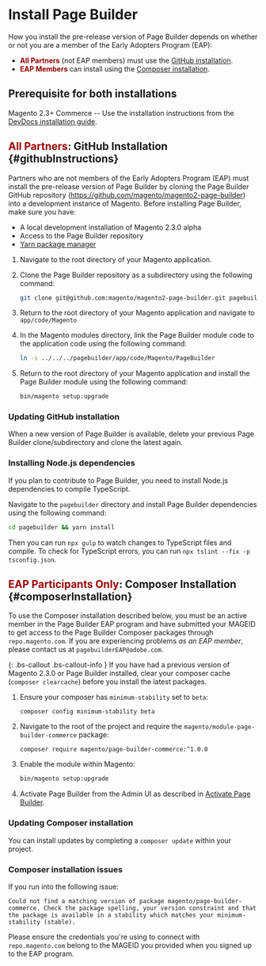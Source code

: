 # Install Page Builder

<style type="text/css" style="display: none">
strong {
    color: #990000;    
}
</style>


How you install the pre-release version of Page Builder depends on whether or not you are a member of the Early Adopters Program (EAP):
- **All Partners** (not EAP members) must use the [GitHub installation](#githubInstructions).
- **EAP Members** can install using the [Composer installation](#composerInstallation).

## Prerequisite for both installations

Magento 2.3+ Commerce -- Use the installation instructions from the [DevDocs installation guide](https://devdocs.magento.com/guides/v2.3/install-gde/bk-install-guide.html). 

## **All Partners**: GitHub Installation {#githubInstructions}

Partners who are not members of the Early Adopters Program (EAP) must install the pre-release version of Page Builder by cloning the Page Builder GitHub repository (https://github.com/magento/magento2-page-builder) into a development instance of Magento. 
Before installing Page Builder, make sure you have:

* A local development installation of Magento 2.3.0 alpha
* Access to the Page Builder repository
* [Yarn package manager](https://yarnpkg.com/en/)

1. Navigate to the root directory of your Magento application.

2. Clone the Page Builder repository as a subdirectory using the following command:
    ``` bash
    git clone git@github.com:magento/magento2-page-builder.git pagebuilder
    ```
    
3. Return to the root directory of your Magento application and navigate to `app/code/Magento`

4. In the Magento modules directory, link the Page Builder module code to the application code using the following command:
    ``` bash
    ln -s ../../../pagebuilder/app/code/Magento/PageBuilder
    ```
    
5. Return to the root directory of your Magento application and install the Page Builder module using the following command:
    ``` bash
    bin/magento setup:upgrade
    ```

### Updating GitHub installation

When a new version of Page Builder is available, delete your previous Page Builder clone/subdirectory and clone the latest again.

### Installing Node.js dependencies

If you plan to contribute to Page Builder, you need to install Node.js dependencies to compile TypeScript.

Navigate to the `pagebuilder` directory and install Page Builder dependencies using the following command:
``` sh
cd pagebuilder && yarn install
```

Then you can run `npx gulp` to watch changes to TypeScript files and compile.
To check for TypeScript errors, you can run `npx tslint --fix -p tsconfig.json`.

## **EAP Participants Only**: Composer Installation {#composerInstallation}

To use the Composer installation described below, you must be an active member in the Page Builder EAP program and have submitted your MAGEID to get access to the Page Builder Composer packages through `repo.magento.com`. 
If you are experiencing problems _as an EAP member_, please contact us at `pagebuilderEAP@adobe.com`.

{: .bs-callout .bs-callout-info }
If you have had a previous version of Magento 2.3.0 or Page Builder installed, clear your composer cache (`composer clearcache`) before you install the latest packages.

1. Ensure your composer has `minimum-stability` set to `beta`:
    ```
    composer config minimum-stability beta
    ```

2. Navigate to the root of the project and require the `magento/module-page-builder-commerce` package:
    ```
    composer require magento/page-builder-commerce:^1.0.0
    ```
    
3. Enable the module within Magento:
    ``` sh
    bin/magento setup:upgrade
    ```
    
4. Activate Page Builder from the Admin UI as described in [Activate Page Builder](activate-pagebuilder.md).

### Updating Composer installation

You can install updates by completing a `composer update` within your project.

### Composer installation issues

If you run into the following issue:

```shell
Could not find a matching version of package magento/page-builder-commerce. Check the package spelling, your version constraint and that the package is available in a stability which matches your minimum-stability (stable).
```

Please ensure the credentials you're using to connect with `repo.magento.com` belong to the MAGEID you provided when you signed up to the EAP program.